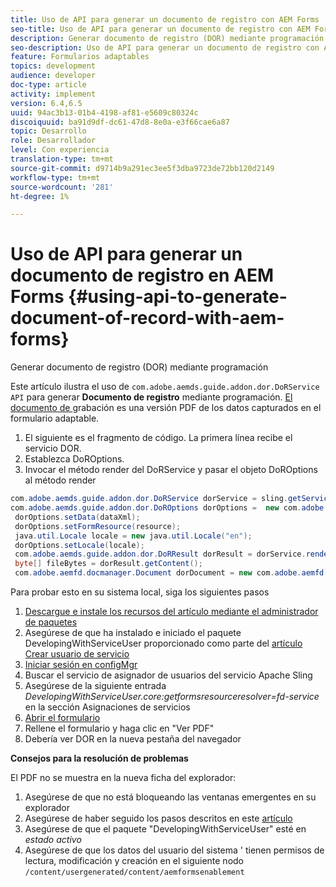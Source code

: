 ```yaml
---
title: Uso de API para generar un documento de registro con AEM Forms
seo-title: Uso de API para generar un documento de registro con AEM Forms
description: Generar documento de registro (DOR) mediante programación
seo-description: Uso de API para generar un documento de registro con AEM Forms
feature: Formularios adaptables
topics: development
audience: developer
doc-type: article
activity: implement
version: 6.4,6.5
uuid: 94ac3b13-01b4-4198-af81-e5609c80324c
discoiquuid: ba91d9df-dc61-47d8-8e0a-e3f66cae6a87
topic: Desarrollo
role: Desarrollador
level: Con experiencia
translation-type: tm+mt
source-git-commit: d9714b9a291ec3ee5f3dba9723de72bb120d2149
workflow-type: tm+mt
source-wordcount: '281'
ht-degree: 1%

---
```



# Uso de API para generar un documento de registro en AEM Forms {#using-api-to-generate-document-of-record-with-aem-forms}

Generar documento de registro (DOR) mediante programación

Este artículo ilustra el uso de `com.adobe.aemds.guide.addon.dor.DoRService API` para generar **Documento de registro** mediante programación. [El documento de ](https://docs.adobe.com/content/help/en/experience-manager-65/forms/adaptive-forms-advanced-authoring/generate-document-of-record-for-non-xfa-based-adaptive-forms.html) grabación es una versión PDF de los datos capturados en el formulario adaptable.

1. El siguiente es el fragmento de código. La primera línea recibe el servicio DOR.
1. Establezca DoROptions.
1. Invocar el método render del DoRService y pasar el objeto DoROptions al método render

```java
com.adobe.aemds.guide.addon.dor.DoRService dorService = sling.getService(com.adobe.aemds.guide.addon.dor.DoRService.class);
com.adobe.aemds.guide.addon.dor.DoROptions dorOptions =  new com.adobe.aemds.guide.addon.dor.DoROptions();
 dorOptions.setData(dataXml);
 dorOptions.setFormResource(resource);
 java.util.Locale locale = new java.util.Locale("en");
 dorOptions.setLocale(locale);
 com.adobe.aemds.guide.addon.dor.DoRResult dorResult = dorService.render(dorOptions);
 byte[] fileBytes = dorResult.getContent();
 com.adobe.aemfd.docmanager.Document dorDocument = new com.adobe.aemfd.docmanager.Document(fileBytes);
```

Para probar esto en su sistema local, siga los siguientes pasos

1. [Descargue e instale los recursos del artículo mediante el administrador de paquetes](assets/dor-with-api.zip)
1. Asegúrese de que ha instalado e iniciado el paquete DevelopingWithServiceUser proporcionado como parte del [artículo Crear usuario de servicio](service-user-tutorial-develop.md)
1. [Iniciar sesión en configMgr](http://localhost:4502/system/console/configMgr)
1. Buscar el servicio de asignador de usuarios del servicio Apache Sling
1. Asegúrese de la siguiente entrada _DevelopingWithServiceUser.core:getformsresourceresolver=fd-service_ en la sección Asignaciones de servicios
1. [Abrir el formulario](http://localhost:4502/content/dam/formsanddocuments/sandbox/1201-borrower-payments/jcr:content?wcmmode=disabled)
1. Rellene el formulario y haga clic en &quot;Ver PDF&quot;
1. Debería ver DOR en la nueva pestaña del navegador


**Consejos para la resolución de problemas**

El PDF no se muestra en la nueva ficha del explorador:

1. Asegúrese de que no está bloqueando las ventanas emergentes en su explorador
1. Asegúrese de haber seguido los pasos descritos en este [artículo](service-user-tutorial-develop.md)
1. Asegúrese de que el paquete &quot;DevelopingWithServiceUser&quot; esté en *estado activo*
1. Asegúrese de que los datos del usuario del sistema &#39; tienen permisos de lectura, modificación y creación en el siguiente nodo `/content/usergenerated/content/aemformsenablement`

